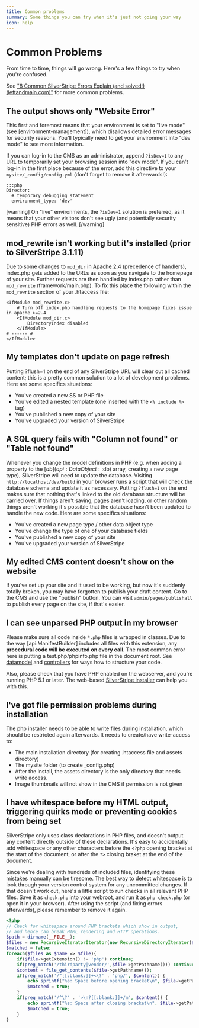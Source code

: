 ```yaml
---
title: Common problems
summary: Some things you can try when it's just not going your way
icon: help
---
```


# Common Problems

From time to time, things will go wrong.  Here's a few things to try when you're confused.

See ["8 Common SilverStripe Errors Explain (and solved!) (leftandmain.com)"](http://www.leftandmain.com/silverstripe-tips/2010/09/08/8-common-silverstripe-errors-explained-and-solved/)
for more common problems.

## The output shows only "Website Error"

This first and foremost means that your environment is set to "live mode" (see [environment-management]), which disallows
detailed error messages for security reasons. You'll typically need to get your environment into "dev mode" to see more
information.

If you can log-in to the CMS as an administrator, append `?isDev=1` to any URL to temporarily set your browsing session into
"dev mode". If you can't log-in in the first place because of the error, add this directive to your `mysite/_config/config.yml`
(don't forget to remove it afterwards!):

	:::php
	Director:
	  # temporary debugging statement
	  environment_type: 'dev'

[warning]
On "live" environments, the `?isDev=1` solution is preferred, as it means that your other visitors don't see ugly
(and potentially security sensitive) PHP errors as well.
[/warning]

## mod_rewrite isn't working but it's installed (prior to SilverStripe 3.1.11)

Due to some changes to `mod_dir` in [Apache 2.4](http://httpd.apache.org/docs/current/mod/mod_dir.html#DirectoryCheckHandler) (precedence of handlers), index.php gets added to the URLs as soon as you navigate to the homepage of your site. Further requests are then handled by index.php rather than `mod_rewrite` (framework/main.php). To fix this place the following within the `mod_rewrite` section of your .htaccess file:

```
<IfModule mod_rewrite.c>
	# Turn off index.php handling requests to the homepage fixes issue in apache >=2.4
	<IfModule mod_dir.c>
    	DirectoryIndex disabled
	</IfModule>
# ------ #
</IfModule>
```

## My templates don't update on page refresh

Putting ?flush=1 on the end of any SilverStripe URL will clear out all cached content; this is a pretty common solution
to a lot of development problems.  Here are some specifics situations:

*  You've created a new SS or PHP file
*  You've edited a nested template (one inserted with the `<% include %>` tag)
*  You've published a new copy of your site
*  You've upgraded your version of SilverStripe

## A SQL query fails with "Column not found" or "Table not found"

Whenever you change the model definitions in PHP (e.g. when adding a property to the [$db](api:DataObject::$db) array,
creating a new page type), SilverStripe will need to update the database. Visiting `http://localhost/dev/build` in
your browser runs a script that will check the database schema and update it as necessary.  Putting `?flush=1` on the
end makes sure that nothing that's linked to the old database structure will be carried over.  If things aren't saving,
pages aren't loading, or other random things aren't working it's possible that the database hasn't been updated to
handle the new code.  Here are some specifics situations:

*  You've created a new page type / other data object type
*  You've change the type of one of your database fields
*  You've published a new copy of your site
*  You've upgraded your version of SilverStripe

## My edited CMS content doesn't show on the website

If you've set up your site and it used to be working, but now it's suddenly totally broken, you may have forgotten to
publish your draft content.  Go to the CMS and use the "publish" button.  You can visit `admin/pages/publishall` to publish
every page on the site, if that's easier.

## I can see unparsed PHP output in my browser

Please make sure all code inside `*.php` files is wrapped in classes. Due to the way [api:ManifestBuilder]
includes all files with this extension, any **procedural code will be executed on every call**. The most common error here
is putting a test.php/phpinfo.php file in the document root. See [datamodel](/developer_guides/model/data_model_and_orm) and [controllers](/developer_guides/controllers)
for ways how to structure your code.

Also, please check that you have PHP enabled on the webserver, and you're running PHP 5.1 or later.
The web-based [SilverStripe installer](/getting_started/installation) can help you with this.

## I've got file permission problems during installation

The php installer needs to be able to write files during installation, which should be restricted again afterwards. It
needs to create/have write-access to:

 * The main installation directory (for creating .htaccess file and assets directory)
 * The mysite folder (to create _config.php)
 * After the install, the assets directory is the only directory that needs write access.
 * Image thumbnails will not show in the CMS if permission is not given 

## I have whitespace before my HTML output, triggering quirks mode or preventing cookies from being set

SilverStripe only uses class declarations in PHP files, and doesn't output any content
directly outside of these declarations. It's easy to accidentally add whitespace
or any other characters before the `<?php` opening bracket at the start of the document,
or after the `?>` closing braket at the end of the document.

Since we're dealing with hundreds of included files, identifying these mistakes manually can be tiresome.
The best way to detect whitespace is to look through your version control system for any uncommitted changes. 
If that doesn't work out, here's a little script to run checks in all relevant PHP files.
Save it as `check.php` into your webroot, and run it as `php check.php` (or open it in your browser).
After using the script (and fixing errors afterwards), please remember to remove it again.

```php
<?php
// Check for whitespace around PHP brackets which show in output,
// and hence can break HTML rendering and HTTP operations.
$path = dirname(__FILE__);
$files = new RecursiveIteratorIterator(new RecursiveDirectoryIterator($path), RecursiveIteratorIterator::SELF_FIRST);
$matched = false;
foreach($files as $name => $file){
	if($file->getExtension() != 'php') continue;
	if(preg_match('/thirdparty|vendor/',$file->getPathname())) continue;
    $content = file_get_contents($file->getPathname());
    if(preg_match('/^[[:blank:]]+<\?' . 'php/', $content)) {
		echo sprintf("%s: Space before opening bracket\n", $file->getPathname());
		$matched = true;
	}
    if(preg_match('/^\?' . '>\n?[[:blank:]]+/m', $content)) {
    	echo sprintf("%s: Space after closing bracket\n", $file->getPathname());
    	$matched = true;
    }
}
```
